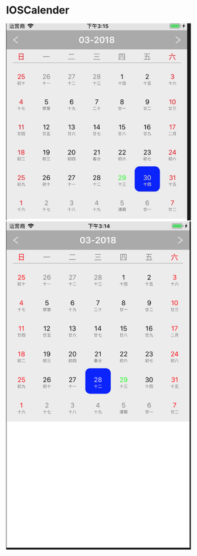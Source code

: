 # IOSCalender
![加载失败](https://github.com/YuLeiJack/IOSCalender/blob/master/screenshot/DB57AFDA-9E34-46A7-B0A2-53D7C42A33BA.png)
![加载失败](https://github.com/YuLeiJack/IOSCalender/blob/master/screenshot/QQ20180329-151501%402x.png)
